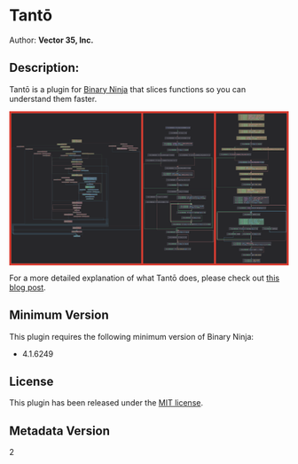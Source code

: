 # Tantō
Author: **Vector 35, Inc.**

## Description:
Tantō is a plugin for [Binary Ninja](https://binary.ninja/) that slices functions so you can understand them faster.

<img align="center" src="https://github.com/Vector35/tanto/blob/master/tanto_preview.png?raw=true">

For a more detailed explanation of what Tantō does, please check out [this blog post](https://binary.ninja/2022/06/20/introducing-tanto.html).

## Minimum Version

This plugin requires the following minimum version of Binary Ninja:

* 4.1.6249

## License

This plugin has been released under the [MIT license](./LICENSE.txt).

## Metadata Version

2
